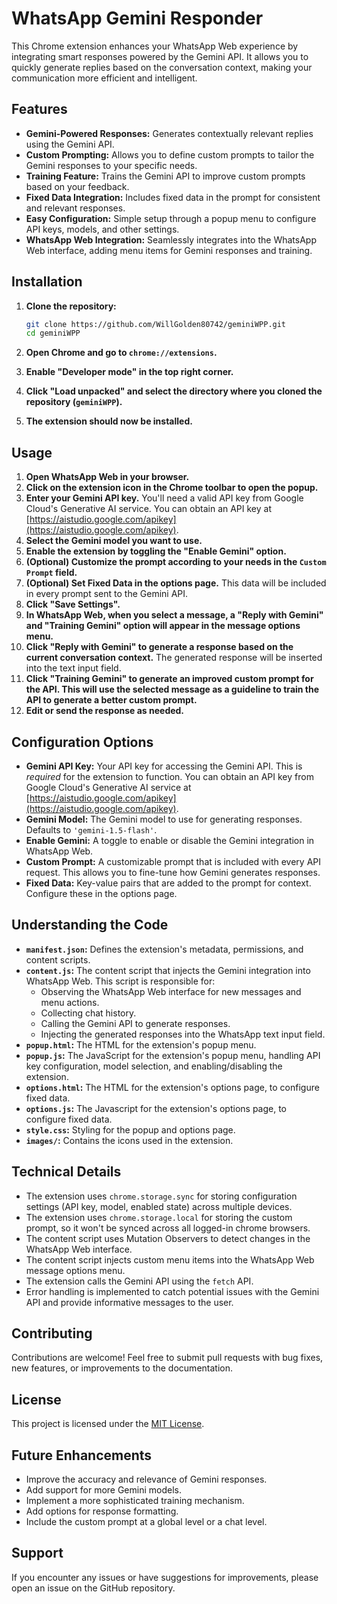 # WhatsApp Gemini Responder

This Chrome extension enhances your WhatsApp Web experience by integrating smart responses powered by the Gemini API. It allows you to quickly generate replies based on the conversation context, making your communication more efficient and intelligent.

## Features

*   **Gemini-Powered Responses:** Generates contextually relevant replies using the Gemini API.
*   **Custom Prompting:** Allows you to define custom prompts to tailor the Gemini responses to your specific needs.
*   **Training Feature:**  Trains the Gemini API to improve custom prompts based on your feedback.
*   **Fixed Data Integration:**  Includes fixed data in the prompt for consistent and relevant responses.
*   **Easy Configuration:**  Simple setup through a popup menu to configure API keys, models, and other settings.
*   **WhatsApp Web Integration:** Seamlessly integrates into the WhatsApp Web interface, adding menu items for Gemini responses and training.

## Installation

1.  **Clone the repository:**

    ```bash
    git clone https://github.com/WillGolden80742/geminiWPP.git
    cd geminiWPP
    ```

2.  **Open Chrome and go to `chrome://extensions`.**

3.  **Enable "Developer mode" in the top right corner.**

4.  **Click "Load unpacked" and select the directory where you cloned the repository (`geminiWPP`).**

5.  **The extension should now be installed.**

## Usage

1.  **Open WhatsApp Web in your browser.**
2.  **Click on the extension icon in the Chrome toolbar to open the popup.**
3.  **Enter your Gemini API key.**  You'll need a valid API key from Google Cloud's Generative AI service. You can obtain an API key at [https://aistudio.google.com/apikey](https://aistudio.google.com/apikey).
4.  **Select the Gemini model you want to use.**
5.  **Enable the extension by toggling the "Enable Gemini" option.**
6.  **(Optional) Customize the prompt according to your needs in the `Custom Prompt` field.**
7.  **(Optional) Set Fixed Data in the options page.** This data will be included in every prompt sent to the Gemini API.
8.  **Click "Save Settings".**
9.  **In WhatsApp Web, when you select a message, a "Reply with Gemini" and "Training Gemini" option will appear in the message options menu.**
10. **Click "Reply with Gemini" to generate a response based on the current conversation context.** The generated response will be inserted into the text input field.
11. **Click "Training Gemini" to generate an improved custom prompt for the API.  This will use the selected message as a guideline to train the API to generate a better custom prompt.**
12. **Edit or send the response as needed.**

## Configuration Options

*   **Gemini API Key:**  Your API key for accessing the Gemini API.  This is *required* for the extension to function.  You can obtain an API key from Google Cloud's Generative AI service at [https://aistudio.google.com/apikey](https://aistudio.google.com/apikey).
*   **Gemini Model:** The Gemini model to use for generating responses.  Defaults to `'gemini-1.5-flash'`.
*   **Enable Gemini:**  A toggle to enable or disable the Gemini integration in WhatsApp Web.
*   **Custom Prompt:** A customizable prompt that is included with every API request. This allows you to fine-tune how Gemini generates responses.
*   **Fixed Data:**  Key-value pairs that are added to the prompt for context.  Configure these in the options page.

## Understanding the Code

*   **`manifest.json`:**  Defines the extension's metadata, permissions, and content scripts.
*   **`content.js`:**  The content script that injects the Gemini integration into WhatsApp Web.  This script is responsible for:
    *   Observing the WhatsApp Web interface for new messages and menu actions.
    *   Collecting chat history.
    *   Calling the Gemini API to generate responses.
    *   Injecting the generated responses into the WhatsApp text input field.
*   **`popup.html`:**  The HTML for the extension's popup menu.
*   **`popup.js`:**  The JavaScript for the extension's popup menu, handling API key configuration, model selection, and enabling/disabling the extension.
*   **`options.html`:** The HTML for the extension's options page, to configure fixed data.
*   **`options.js`:** The Javascript for the extension's options page, to configure fixed data.
*   **`style.css`:**  Styling for the popup and options page.
*   **`images/`:** Contains the icons used in the extension.

## Technical Details

*   The extension uses `chrome.storage.sync` for storing configuration settings (API key, model, enabled state) across multiple devices.
*   The extension uses `chrome.storage.local` for storing the custom prompt, so it won't be synced across all logged-in chrome browsers.
*   The content script uses Mutation Observers to detect changes in the WhatsApp Web interface.
*   The content script injects custom menu items into the WhatsApp Web message options menu.
*   The extension calls the Gemini API using the `fetch` API.
*   Error handling is implemented to catch potential issues with the Gemini API and provide informative messages to the user.

## Contributing

Contributions are welcome! Feel free to submit pull requests with bug fixes, new features, or improvements to the documentation.

## License

This project is licensed under the [MIT License](LICENSE).

## Future Enhancements

*   Improve the accuracy and relevance of Gemini responses.
*   Add support for more Gemini models.
*   Implement a more sophisticated training mechanism.
*   Add options for response formatting.
*   Include the custom prompt at a global level or a chat level.

## Support

If you encounter any issues or have suggestions for improvements, please open an issue on the GitHub repository.
